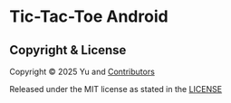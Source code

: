 Tic-Tac-Toe Android
===

## Copyright & License

Copyright © 2025 Yu and [Contributors](CONTRIBUTORS.md)

Released under the MIT license as stated in the [LICENSE](LICENSE)
